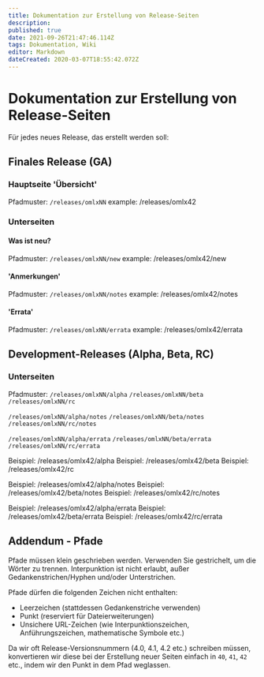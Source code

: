 ```yaml
---
title: Dokumentation zur Erstellung von Release-Seiten
description: 
published: true
date: 2021-09-26T21:47:46.114Z
tags: Dokumentation, Wiki
editor: Markdown
dateCreated: 2020-03-07T18:55:42.072Z
---
```


# Dokumentation zur Erstellung von Release-Seiten

Für jedes neues Release, das erstellt werden soll:

## Finales Release (GA)

### Hauptseite 'Übersicht'

Pfadmuster:
`/releases/omlxNN`
example: /releases/omlx42

### Unterseiten
#### Was ist neu?
Pfadmuster:
`/releases/omlxNN/new`
example: /releases/omlx42/new

#### 'Anmerkungen'
Pfadmuster:
`/releases/omlxNN/notes`
example: /releases/omlx42/notes

#### 'Errata' 
Pfadmuster:
`/releases/omlxNN/errata`
example: /releases/omlx42/errata

## Development-Releases (Alpha, Beta, RC)

### Unterseiten
Pfadmuster:
`/releases/omlxNN/alpha`
`/releases/omlxNN/beta`
`/releases/omlxNN/rc`

`/releases/omlxNN/alpha/notes`
`/releases/omlxNN/beta/notes`
`/releases/omlxNN/rc/notes`

`/releases/omlxNN/alpha/errata`
`/releases/omlxNN/beta/errata`
`/releases/omlxNN/rc/errata`

Beispiel: /releases/omlx42/alpha
Beispiel: /releases/omlx42/beta
Beispiel: /releases/omlx42/rc

Beispiel: /releases/omlx42/alpha/notes
Beispiel: /releases/omlx42/beta/notes
Beispiel: /releases/omlx42/rc/notes

Beispiel: /releases/omlx42/alpha/errata
Beispiel: /releases/omlx42/beta/errata
Beispiel: /releases/omlx42/rc/errata

## Addendum - Pfade
Pfade müssen klein geschrieben werden. Verwenden Sie gestrichelt, um die Wörter zu trennen.
Interpunktion ist nicht erlaubt, außer Gedankenstrichen/Hyphen und/oder Unterstrichen.

Pfade dürfen die folgenden Zeichen nicht enthalten:
- Leerzeichen (stattdessen Gedankenstriche verwenden)
- Punkt (reserviert für Dateierweiterungen)
- Unsichere URL-Zeichen (wie Interpunktionszeichen, Anführungszeichen, mathematische Symbole etc.)

Da wir oft Release-Versionsnummern (4.0, 4.1, 4.2 etc.) schreiben müssen, konvertieren wir diese bei der Erstellung neuer Seiten einfach in `40`, `41`, `42` etc., indem wir den Punkt in dem Pfad weglassen.

